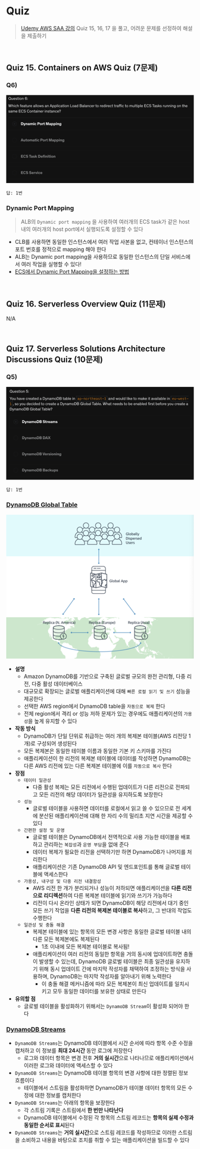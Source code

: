 # Quiz
> [Udemy AWS SAA 강의](https://www.udemy.com/course/best-aws-certified-solutions-architect-associate/) Quiz 15, 16, 17 을 풀고, 어려운 문제를 선정하여 해설을 제출하기

<br>

## Quiz 15. Containers on AWS Quiz (7문제)

### Q6) 

![q15-6.png](images/q15-6.png)

```
답: 1번
```

### Dynamic Port Mapping
> ALB의 `Dynamic port mapping` 을 사용하여 여러개의 ECS task가 같은 host 내의 여러개의 host port에서 실행되도록 설정할 수 있다
- CLB를 사용하면 동일한 인스턴스에서 여러 작업 사본을 없고, 컨테이너 인스턴스의 포트 번호를 정적으로 mapping 해야 한다
- ALB는 Dynamic port mapping을 사용하므로 동일한 인스턴스의 단일 서비스에서 여러 작업을 실행할 수 있다!
- [ECS에서 Dynamic Port Mapping을 설정하는 방법](https://aws.amazon.com/ko/premiumsupport/knowledge-center/dynamic-port-mapping-ecs/)


<br>

## Quiz 16. Serverless Overview Quiz (11문제)

N/A

<br>

## Quiz 17. Serverless Solutions Architecture Discussions Quiz (10문제)

### Q5)

![q17-5.png](images/q17-5.png)

```
답: 1번
```

### [DynamoDB Global Table](https://aws.amazon.com/dynamodb/global-tables/)
![how-dynamodb-global-table-works.png](images/how-dynamodb-global-table-works.png)
- **설명**
  - Amazon DynamoDB를 기반으로 구축된 글로벌 규모의 완전 관리형, 다중 리전, 다중 활성 데이터베이스
  - 대규모로 확장되는 글로벌 애플리케이션에 대해 `빠른 로컬 읽기 및 쓰기` 성능을 제공한다
  - 선택한 AWS region에서 DynamoDB table을 `자동으로 복제` 한다
  - 전체 region에서 격리 or 성능 저하 문제가 있는 경우에도 애플리케이션의 `가용성`을 높게 유지할 수 있다
- **작동 방식**
  - DynamoDB가 단일 단위로 취급하는 여러 개의 복제본 테이블(AWS 리전당 1개)로 구성되어 생성된다
  - 모든 복제본은 동일한 테이블 이름과 동일한 기본 키 스키마를 가진다
  - 애플리케이션이 한 리전의 복제본 테이블에 데이터를 작성하면 DynamoDB는 다른 AWS 리전에 있는 다른 복제본 테이블에 이를 `자동으로 복사` 한다
- **장점**
  - `데이터 일관성`
    - 다중 활성 복제는 모든 리전에서 수행된 업데이트가 다른 리전으로 전파되고 모든 리전의 해당 데이터가 일관성을 유지하도록 보장한다
  - `성능`
    - 글로벌 테이블을 사용하면 데이터를 로컬에서 읽고 쓸 수 있으므로 전 세계에 분산된 애플리케이션에 대해 한 자리 수의 밀리초 지연 시간을 제공할 수 있다
  - `간편한 설정 및 운영`
    - 글로벌 테이블은 DynamoDB에서 전역적으로 사용 가능한 테이블을 배포하고 관리하는 `복잡성`과 `운영 부담`을 없애 준다
    - 데이터 복제가 필요한 리전을 선택하기만 하면 DynamoDB가 나머지를 처리한다
    - 애플리케이션은 기존 DynamoDB API 및 엔드포인트를 통해 글로벌 테이블에 액세스한다
  - `가용성, 내구성 및 다중 리전 내결함성`
    - AWS 리전 한 개가 분리되거나 성능이 저하되면 애플리케이션을 **다른 리전으로 리디렉션**하여 다른 복제본 테이블에 읽기와 쓰기가 가능하다
    - 리전이 다시 온라인 상태가 되면 DynamoDB이 해당 리전에서 대기 중인 모든 쓰기 작업을 **다른 리전의 복제본 테이블로 복사**하고, 그 반대의 작업도 수행한다
  - `일관성 및 충돌 해결`
    - 복제본 테이블에 있는 항목의 모든 변경 사항은 동일한 글로벌 테이블 내의 다른 모든 복제본에도 복제된다
      - 1초 이내에 모든 복제본 테이블로 복사됨!
    - 애플리케이션이 여러 리전의 동일한 항목을 거의 동시에 업데이트하면 충돌이 발생할 수 있는데, DynamoDB 글로벌 테이블은 최종 일관성을 유지하기 위해 동시 업데이트 간에 마지막 작성자를 채택하여 조정하는 방식을 사용하며, DynamoDB는 마지막 작성자를 알아내기 위해 노력한다
      - 이 충돌 해결 메커니즘에 따라 모든 복제본이 최신 업데이트를 일치시키고 모두 동일한 데이터를 보유한 상태로 만든다
- **유의할 점**
  - 글로벌 테이블을 활성화하기 위해서는 `DynamoDB Stream`이 활성화 되어야 한다
  
### [DynamoDB Streams](https://docs.aws.amazon.com/ko_kr/amazondynamodb/latest/developerguide/Streams.html)
- `DynamoDB Streams`는 DynamoDB 테이블에서 시간 순서에 따라 항목 수준 수정을 캡처하고 이 정보를 **최대 24시간** 동안 로그에 저장한다
  - 로그와 데이터 항목은 변경 전후 **거의 실시간**으로 나타나므로 애플리케이션에서 이러한 로그와 데이터에 액세스할 수 있다
- `DynamoDB Streams`는 DynamoDB 테이블 항목의 변경 사항에 대한 정렬된 정보 흐름이다
  - 테이블에서 스트림을 활성화하면 DynamoDB가 테이블 데이터 항목의 모든 수정에 대한 정보를 캡처한다
- `DynamoDB Streams`는 아래의 항목을 보장한다
  - 각 스트림 기록은 스트림에서 **한 번만 나타난다**
  - DynamoDB 테이블에서 수정된 각 항목의 스트림 레코드는 **항목의 실제 수정과 동일한 순서로 표시**된다
- `DynamoDB Streams`는 **거의 실시간**으로 스트림 레코드를 작성하므로 이러한 스트림을 소비하고 내용을 바탕으로 조치를 취할 수 있는 애플리케이션을 빌드할 수 있다
